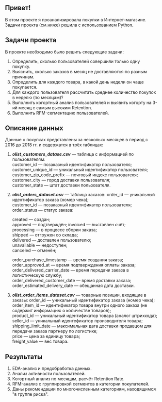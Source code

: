 ## Привет!
В этом проекте я проанализировала покупки в Интернет-магазине. Задачи проекта (см.ниже) решила с использованием Python.
## Задачи проекта
В проекте необходимо было решить следующие задачи:
1. Определить, сколько пользователей совершили только одну покупку.
2. Выяснить, сколько заказов в месяц не доставляются по разным причинам.
3. Определить для каждого товара, в какой день недели он чаще покупается.
4. Для каждого пользователя рассчитать среднее количество покупок в неделю (по месяцам)?
5. Выполнить когортный анализ пользователей и выявить когорту на 3-ий месяц с самым высоким Retention.
6. Выполнить RFM-сегментацию пользователей.
## Описание данных
Данные о покупках представлены за несколько месяцев в период с 2016 до 2018 гг. и содержатся в трёх таблицах:
1. ***olist_customers_datase.csv*** — таблица с информацией по пользователям:  
   customer_id — позаказный идентификатор пользователя;  
   customer_unique_id — уникальный идентификатор пользователя;  
   customer_zip_code_prefix — почтовый индекс пользователя;  
   customer_city — город доставки пользователя;  
   customer_state — штат доставки пользователя.
2. ***olist_orders_dataset.csv*** — таблица заказов:
   order_id — уникальный идентификатор заказа (номер чека);  
   customer_id — позаказный идентификатор пользователя;  
   order_status — статус заказа:  

   created — создан;  
   approved — подтверждён;
   invoiced — выставлен счёт;  
   processing — в процессе сборки заказа;  
   shipped — отгружен со склада;  
   delivered — доставлен пользователю;  
   unavailable — недоступен;  
   canceled — отменён;  

   order_purchase_timestamp — время создания заказа;  
   order_approved_at — время подтверждения оплаты заказа;  
   order_delivered_carrier_date — время передачи заказа в логистическую службу;  
   order_delivered_customer_date — время доставки заказа;  
   order_estimated_delivery_date — обещанная дата доставки.
3. ***olist_order_items_dataset.csv*** — товарные позиции, входящие в заказы:
   order_id — уникальный идентификатор заказа (номер чека);  
   order_item_id — идентификатор товара внутри одного заказа (не содержит информацию о количестве товаров);  
   product_id — уникальный идентификатор товара (аналог штрихкода);  
   seller_id — уникальный идентефикатор производителя товара;  
   shipping_limit_date — максимальная дата доставки продавцом для передачи заказа партнеру по логистике;  
   price — цена за единицу товара;  
   freight_value — вес товара.  
## Результаты
1. EDA-анализ и предобработка данных.  
2. Анализ активности пользователей.  
3. Когортный анализ по месяцам, расчёт Retention Rate.  
4. RFM-анализ с группировкой сегментов в категории покупателей.  
5. Даны рекомендации по многочисленным категориям, находящимся "в группе риска".
